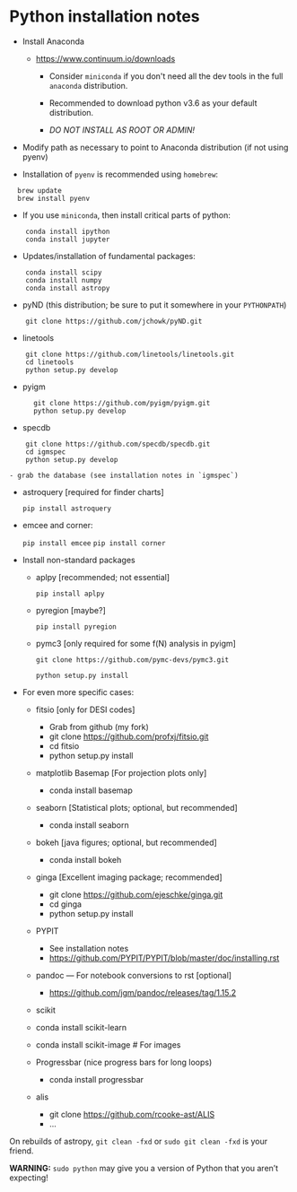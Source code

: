 # Python installation notes

- Install Anaconda
    - https://www.continuum.io/downloads
      - Consider `miniconda` if you don't need all the dev tools in the full `anaconda` distribution.
      - Recommended to download python v3.6 as your default distribution.

      - *DO NOT INSTALL AS ROOT OR ADMIN!*
- Modify path as necessary to point to Anaconda distribution (if not using pyenv)

- Installation of `pyenv` is recommended using `homebrew`:
```
  brew update
  brew install pyenv
```

- If you use `miniconda`, then install critical parts of python:
```
    conda install ipython
    conda install jupyter    
```

- Updates/installation of fundamental packages:
```
    conda install scipy
    conda install numpy
    conda install astropy
```

- pyND (this distribution; be sure to put it somewhere in your `PYTHONPATH`)
```
    git clone https://github.com/jchowk/pyND.git
```

- linetools
```
    git clone https://github.com/linetools/linetools.git
    cd linetools
    python setup.py develop
```

- pyigm
```
      git clone https://github.com/pyigm/pyigm.git
      python setup.py develop
```

- specdb
```    
    git clone https://github.com/specdb/specdb.git
    cd igmspec
    python setup.py develop
```
    - grab the database (see installation notes in `igmspec`)


- astroquery  [required for finder charts]

     `pip install astroquery`

- emcee and corner:      

  `pip install emcee`
  `pip install corner`


- Install non-standard packages
    - aplpy  [recommended; not essential]

      `pip install aplpy`

    - pyregion [maybe?]

      `pip install pyregion`

    - pymc3 [only required for some f(N) analysis in pyigm]

        `git clone https://github.com/pymc-devs/pymc3.git`

        `python setup.py install`


- For even more specific cases:
  - fitsio [only for DESI codes]
    - Grab from github (my fork)
    - git clone https://github.com/profxj/fitsio.git
    - cd fitsio
    - python setup.py install
  - matplotlib Basemap  [For projection plots only]
    - conda install basemap
  - seaborn [Statistical plots; optional, but recommended]
      - conda install seaborn
  - bokeh [java figures; optional, but recommended]
      - conda install bokeh
  - ginga [Excellent imaging package; recommended]
      - git clone https://github.com/ejeschke/ginga.git
      - cd ginga
      - python setup.py install
  - PYPIT
    - See installation notes
    - https://github.com/PYPIT/PYPIT/blob/master/doc/installing.rst
  - pandoc — For notebook conversions to rst [optional]
    - https://github.com/jgm/pandoc/releases/tag/1.15.2
  - scikit

   - conda install scikit-learn
   - conda install scikit-image   #  For images


  - Progressbar (nice progress bars for long loops)
    - conda install progressbar

  - alis
    - git clone https://github.com/rcooke-ast/ALIS
    - ...

On rebuilds of astropy,
`git clean -fxd` or `sudo git clean -fxd`
is your friend.


**WARNING:**   `sudo python` may give you a version of Python that  you aren’t expecting!

